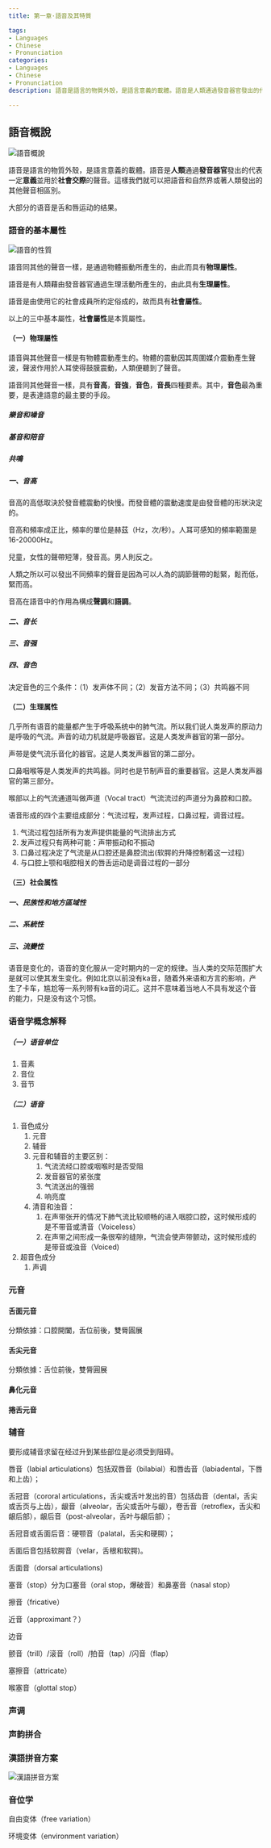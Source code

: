 ```yaml
---
title: 第一章·語音及其特質

tags:
- Languages
- Chinese
- Pronunciation
categories:
- Languages
- Chinese
- Pronunciation
description: 語音是語言的物質外殼，是語言意義的載體。語音是人類通過發音器官發出的代表一定意義並用於社會交際的聲音。這樣我們就可以把語音和自然界或著人類發出的其他聲音相區別。

---
```


## 語音概說

<img src="https://s1.ax1x.com/2018/09/18/ieNKL6.png" class="full-img" alt="語音概說"/>

語音是語言的物質外殼，是語言意義的載體。語音是**人類**通過**發音器官**發出的代表一定**意義**並用於**社會交際**的聲音。這樣我們就可以把語音和自然界或著人類發出的其他聲音相區別。

大部分的语音是舌和唇运动的结果。

### 語音的基本屬性

<img src="https://s1.ax1x.com/2018/09/15/iVNkZD.png" class="full-img" alt="語音的性質"/>

語音同其他的聲音一樣，是通過物體振動所產生的，由此而具有**物理屬性**。

語音是有人類藉由發音器官通過生理活動所產生的，由此具有**生理屬性**。

語音是由使用它的社會成員所約定俗成的，故而具有**社會屬性**。

以上的三中基本屬性，**社會屬性**是本質屬性。

#### （一）物理屬性

語音與其他聲音一樣是有物體震動產生的。物體的震動因其周圍媒介震動產生聲波，聲波作用於人耳使得鼓膜震動，人類便聽到了聲音。

語音同其他聲音一樣，具有**音高**，**音強**，**音色**，**音長**四種要素。其中，**音色**最為重要，是表達語意的最主要的手段。

##### 樂音和噪音

##### 基音和陪音

##### 共鳴

##### 一、音高

音高的高低取決於發音體震動的快慢。而發音體的震動速度是由發音體的形狀決定的。

音高和頻率成正比，頻率的單位是赫茲（Hz，次/秒）。人耳可感知的頻率範圍是16-20000Hz。

兒童，女性的聲帶短薄，發音高。男人則反之。

人類之所以可以發出不同頻率的聲音是因為可以人為的調節聲帶的鬆緊，鬆而低，緊而高。

音高在語音中的作用為構成**聲調**和**語調**。

##### 二、音长

##### 三、音强

##### 四、音色

决定音色的三个条件：（1）发声体不同；（2）发音方法不同；（3）共鸣器不同

#### （二）生理属性

几乎所有语音的能量都产生于呼吸系统中的肺气流。所以我们说人类发声的原动力是呼吸的气流。声音的动力机就是呼吸器官。这是人类发声器官的第一部分。

声带是使气流乐音化的器官。这是人类发声器官的第二部分。

口鼻咽喉等是人类发声的共鸣器。同时也是节制声音的重要器官。这是人类发声器官的第三部分。

喉部以上的气流通道叫做声道（Vocal tract）气流流过的声道分为鼻腔和口腔。

语音形成的四个主要组成部分：气流过程，发声过程，口鼻过程，调音过程。

1. 气流过程包括所有为发声提供能量的气流排出方式
1. 发声过程只有两种可能：声带振动和不振动
1. 口鼻过程决定了气流是从口腔还是鼻腔流出(软腭的升降控制着这一过程)
1. 与口腔上颚和咽腔相关的唇舌运动是调音过程的一部分

#### （三）社会属性

##### 一、民族性和地方區域性

##### 二、系統性

##### 三、流變性

语音是变化的，语音的变化服从一定时期内的一定的规律。当人类的交际范围扩大是就可以使其发生变化。例如北京以前没有ka音，随着外来语和方言的影响，产生了卡车，尴尬等一系列带有ka音的词汇。这并不意味着当地人不具有发这个音的能力，只是没有这个习惯。

### 语音学概念解释

##### （一）语音单位

1. 音素
1. 音位
1. 音节

##### （二）语音

1. 音色成分
   1. 元音
   1. 辅音
   1. 元音和辅音的主要区别：
      1. 气流流经口腔或咽喉时是否受阻
      1. 发音器官的紧张度
      1. 气流送出的强弱
      1. 响亮度
   1. 清音和浊音：
      1. 在声带张开的情况下肺气流比较顺畅的进入咽腔口腔，这时候形成的是不带音或清音（Voiceless）
      1. 在声带之间形成一条很窄的缝隙，气流会使声带颤动，这时候形成的是带音或浊音（Voiced)
1. 超音色成分
   1. 声调

### 元音

#### 舌面元音

分類依據：口腔開闔，舌位前後，雙脣圓展

#### 舌尖元音

分類依據：舌位前後，雙脣圓展

#### 鼻化元音

#### 捲舌元音

### 辅音

要形成辅音求留在经过升到某些部位是必须受到阻碍。

唇音（labial articulations）包括双唇音（bilabial）和唇齿音（labiadental，下唇和上齿）；

舌冠音（cororal articulations，舌尖或舌叶发出的音）包括齿音（dental，舌尖或舌页与上齿），龈音（alveolar，舌尖或舌叶与龈），卷舌音（retroflex，舌尖和龈后部），龈后音（post-alveolar，舌叶与龈后部）；

舌冠音或舌面后音：硬颚音（palatal，舌尖和硬腭）；

舌面后音包括软腭音（velar，舌根和软腭)。

舌面音（dorsal articulations)

塞音（stop）分为口塞音（oral stop，爆破音）和鼻塞音（nasal stop）

擦音（fricative）

近音（approximant？）

边音

颤音（trill）/滚音（roll）/拍音（tap）/闪音（flap）

塞擦音（attricate）

喉塞音（glottal stop）

### 声调

### 声韵拼合

### 漢語拼音方案

<img src="https://s2.ax1x.com/2019/01/25/kmWbuR.jpg" alt="漢語拼音方案" border="0" />

### 音位学

自由变体（free variation）

环境变体（environment variation）






